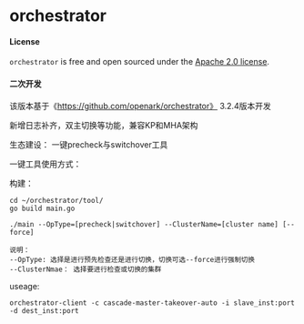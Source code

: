# orchestrator

#### License

`orchestrator` is free and open sourced under the [Apache 2.0 license](LICENSE).

#### 二次开发

该版本基于《https://github.com/openark/orchestrator》 3.2.4版本开发

新增日志补齐，双主切换等功能，兼容KP和MHA架构

生态建设： 一键precheck与switchover工具

一键工具使用方式：

构建：

```shell
cd ~/orchestrator/tool/
go build main.go

./main --OpType=[precheck|switchover] --ClusterName=[cluster name] [--force]

说明：
--OpType: 选择是进行预先检查还是进行切换，切换可选--force进行强制切换
--ClusterNmae： 选择要进行检查或切换的集群
```

useage:

`orchestrator-client -c cascade-master-takeover-auto -i slave_inst:port -d dest_inst:port`


